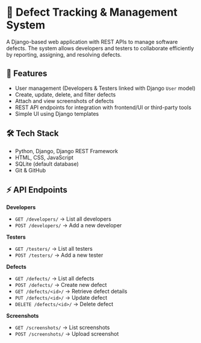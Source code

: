 # 🐞 Defect Tracking & Management System

A Django-based web application with REST APIs to manage software defects. The system allows developers and testers to collaborate efficiently by reporting, assigning, and resolving defects.

## 🚀 Features
- User management (Developers & Testers linked with Django `User` model)
- Create, update, delete, and filter defects
- Attach and view screenshots of defects
- REST API endpoints for integration with frontend/UI or third-party tools
- Simple UI using Django templates

## 🛠️ Tech Stack
- Python, Django, Django REST Framework
- HTML, CSS, JavaScript
- SQLite (default database)
- Git & GitHub

## ⚡ API Endpoints

**Developers**
- `GET /developers/` → List all developers  
- `POST /developers/` → Add a new developer  

**Testers**
- `GET /testers/` → List all testers  
- `POST /testers/` → Add a new tester  

**Defects**
- `GET /defects/` → List all defects  
- `POST /defects/` → Create new defect  
- `GET /defects/<id>/` → Retrieve defect details  
- `PUT /defects/<id>/` → Update defect  
- `DELETE /defects/<id>/` → Delete defect  

**Screenshots**
- `GET /screenshots/` → List screenshots  
- `POST /screenshots/` → Upload screenshot 

